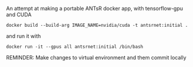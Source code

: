 An attempt at making a portable ANTsR docker app, with tensorflow-gpu and CUDA

```
docker build --build-arg IMAGE_NAME=nvidia/cuda -t antsrnet:initial .
```

and run it with 

```
docker run -it --gpus all antsrnet:initial /bin/bash

```
REMINDER: Make changes to virtual environment and them commit locally


